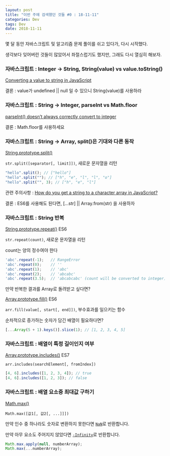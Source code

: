```yaml
---
layout: post
title: "이번 주에 검색했던 것들 #0 : 18-11-11"
categories: Dev
tags: Dev
date: 2018-11-11
---
```


몇 달 동안 자바스크립트 및 알고리즘 문제 풀이를 쉬고 있다가, 다시 시작했다.

생각보다 잊어버린 것들이 많았어서 좌절스럽기도 했지만, 그래도 다시 열심히 해보자.



### 자바스크립트 : Integer -> String, String(value) vs value.toString()

[Converting a value to string in JavaScript](http://2ality.com/2012/03/converting-to-string.html)

결론 : value가 undefined || null 일 수 있으니 String(value)를 사용하라



### 자바스크립트 : String -> Integer, parseInt vs Math.floor

[parseInt() doesn’t always correctly convert to integer](http://2ality.com/2013/01/parseint.html)

결론 : Math.floor를 사용하세요



### 자바스크립트 : String -> Array, split()은 기대와 다른 동작

[String.prototype.split()](https://developer.mozilla.org/en-US/docs/Web/JavaScript/Reference/Global_Objects/String/split)

`str.split([separator[, limit]])`, 새로운 문자열을 리턴

```javascript
"hello".split(); // ["hello"]
"hello".split(""); // ["h", "e", "l", "l", "o"]
"hello".split("", 3); // ["h", "e", "l"]
```

관련 주의사항 : [How do you get a string to a character array in JavaScript?](https://stackoverflow.com/a/34717402)

결론 : ES6를 사용해도 된다면, [...str] || Array.from(str) 을 사용하자



### 자바스크립트 : String 반복

[String.prototype.repeat()](https://developer.mozilla.org/ko/docs/Web/JavaScript/Reference/Global_Objects/String/repeat) ES6

`str.repeat(count)`, 새로운 문자열을 리턴

count는 양의 정수여야 한다

```js
'abc'.repeat(-1);   // RangeError
'abc'.repeat(0);    // ''
'abc'.repeat(1);    // 'abc'
'abc'.repeat(2);    // 'abcabc'
'abc'.repeat(3.5);  // 'abcabcabc' (count will be converted to integer)
```



만약 반복한 결과를 Array로 돌려받고 싶다면?

[Array.prototype.fill()](https://developer.mozilla.org/en-US/docs/Web/JavaScript/Reference/Global_Objects/Array/fill) ES6

`arr.fill(value[, start[, end]])`, 부수효과를 일으키는 함수



순차적으로 증가하는 숫자가 담긴 배열이 필요하다면?

```javascript
[...Array(5 + 1).keys()].slice(1); // [1, 2, 3, 4, 5]
```



### 자바스크립트 : 배열이 특정 길이인지 여부

[Array.prototype.includes()](https://developer.mozilla.org/ko/docs/Web/JavaScript/Reference/Global_Objects/Array/includes) ES7

`arr.includes(searchElement[, fromIndex])`

```javascript
[4, 6].includes([1, 2, 3, 4]); // true
[4, 6].includes([1, 2, 3]); // false
```



### 자바스크립트 : 배열 요소중 최대값 구하기

[Math.max()](https://developer.mozilla.org/ko/docs/Web/JavaScript/Reference/Global_Objects/Math/max)

`Math.max([값1[, 값2[, ...]]])`

만약 인수 중 하나라도 숫자로 변환하지 못한다면 [`NaN`](https://developer.mozilla.org/ko/docs/Web/JavaScript/Reference/Global_Objects/NaN)로 반환합니다.

만약 아무 요소도 주어지지 않았다면 [`-Infinity`](https://developer.mozilla.org/ko/docs/Web/JavaScript/Reference/-Infinity)로 반환합니다.

```javascript
Math.max.apply(null, numberArray);
Math.max(...numberArray);
```

